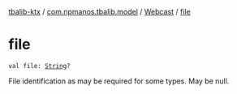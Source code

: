 [tbalib-ktx](../../index.md) / [com.npmanos.tbalib.model](../index.md) / [Webcast](index.md) / [file](./file.md)

# file

`val file: `[`String`](https://kotlinlang.org/api/latest/jvm/stdlib/kotlin/-string/index.html)`?`

File identification as may be required for some types. May be null.

